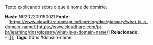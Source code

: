 Texto explicando sobre o que é nome de domínio.

**Hash:** NR202209180021
**Fonte:**  
	- (https://www.cloudflare.com/pt-br/learning/dns/glossary/what-is-a-domain-name/)[https://www.cloudflare.com/pt-br/learning/dns/glossary/what-is-a-domain-name/]
**Relacionado:**  
	- [[]]
**Tags:**  #dns #domain-name
